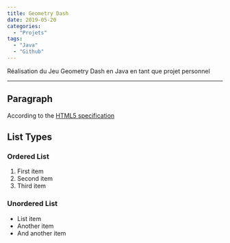 ```yaml
---
title: Geometry Dash
date: 2019-05-20
categories:
  - "Projets"
tags:
  - "Java"
  - "Github"
---
```


Réalisation du Jeu Geometry Dash en Java en tant que projet personnel
<!--more-->
***

## Paragraph

According to the [HTML5 specification](https://www.w3.org/TR/html5/dom.html#elements) 



## List Types

### Ordered List

1. First item
2. Second item
3. Third item

### Unordered List

* List item
* Another item
* And another item
